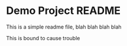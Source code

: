 # Demo Project README 

This is a simple readme file, blah blah blah blah

This is bound to cause trouble


